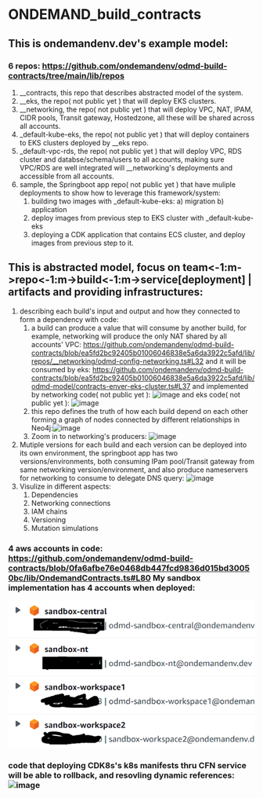 # ONDEMAND_build_contracts

## This is ondemandenv.dev's example model:


###  6 repos: https://github.com/ondemandenv/odmd-build-contracts/tree/main/lib/repos
  1) __contracts, this repo that describes abstracted model of the system.
  2) __eks, the repo( not public yet ) that will deploy EKS clusters.
  3) __networking, the repo( not public yet ) that will deploy VPC, NAT, IPAM, CIDR pools, Transit gateway, Hostedzone, all these will be shared across all accounts.
  4) _default-kube-eks, the repo( not public yet ) that will deploy containers to EKS clusters deployed by __eks repo.
  5) _default-vpc-rds, the repo( not public yet ) that will deploy VPC, RDS cluster and databse/schema/users to all accounts, making sure VPC/RDS are well integrated will __networking's deployments and accessible from all accounts.
  6) sample, the Springboot app repo( not public yet ) that have muliple deployments to show how to leverage this framework/system:
      1) building two images with _default-kube-eks:
           a) migration
           b) application
      2) deploy images from previous step to EKS cluster with _default-kube-eks
      3) deploying a CDK application that contains ECS cluster, and deploy images from previous step to it.
## This is abstracted model, focus on team<-1:m->repo<-1:m->build<-1:m->service[deployment] | artifacts and providing infrastructures:
  1) describing each build's input and output and how they connected to form a dependency with code:
      1) a build can produce a value that will consume by another build, for example, networking will produce the only NAT shared by all accounts' VPC: https://github.com/ondemandenv/odmd-build-contracts/blob/ea5fd2bc92405b01006046838e5a6da3922c5afd/lib/repos/__networking/odmd-config-networking.ts#L32 and it will be consumed by eks: https://github.com/ondemandenv/odmd-build-contracts/blob/ea5fd2bc92405b01006046838e5a6da3922c5afd/lib/odmd-model/contracts-enver-eks-cluster.ts#L37 and implemented by networking code( not public yet ):  ![image](https://github.com/ondemandenv/odmd-build-contracts/assets/31018304/c84c59fe-0f1e-4700-bb9c-b0b463ca1b16) and eks code( not public yet ): ![image](https://github.com/ondemandenv/odmd-build-contracts/assets/31018304/3cc4fcce-7030-43f0-a155-af83d9985d7d)
      2) this repo defines the truth of how each build depend on each other forming a graph of nodes connected by different relationships in Neo4j:![image](https://github.com/ondemandenv/odmd-build-contracts/assets/31018304/2d2289e6-d896-457e-94a2-531b4b35d23d)
      3) Zoom in to networking's producers: <img width="968" alt="image" src="https://github.com/ondemandenv/odmd-build-contracts/assets/31018304/d2206fda-1cbb-48aa-9ea4-7f55df5404d5">
  2) Mutiple versions for each build and each version can be deployed into its own environment, the springboot app has two versions/environments, both consuming IPam pool/Transit gateway from same networking version/environment, and also produce nameservers for networking to consume to delegate DNS query: <img width="961" alt="image" src="https://github.com/ondemandenv/odmd-build-contracts/assets/31018304/44f3ba46-6552-49ac-90db-5327074a56c0">
  3) Visulize in different aspects:
      1) Dependencies
      2) Networking connections
      3) IAM chains
      4) Versioning
      5) Mutation simulations






### 4 aws accounts in code: https://github.com/ondemandenv/odmd-build-contracts/blob/0fa6afbe76e0468db447fcd9836d015bd30050bc/lib/OndemandContracts.ts#L80 My sandbox implementation has 4 accounts when deployed:
![img.png](img.png)



### code that deploying CDK8s's k8s manifests thru CFN service will be able to rollback, and resovling dynamic references:  ![image](https://github.com/ondemandenv/odmd-build-contracts/assets/31018304/6f5182a1-1c1f-4102-ae2c-0f03ad76b3a2)
